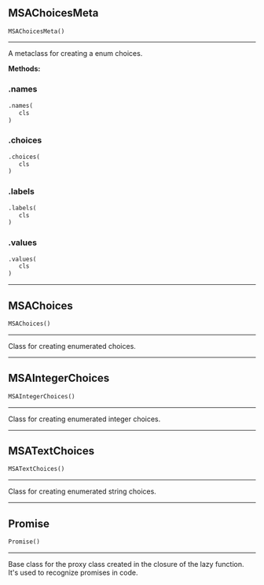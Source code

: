 #


## MSAChoicesMeta
```python 
MSAChoicesMeta()
```


---
A metaclass for creating a enum choices.


**Methods:**


### .names
```python
.names(
   cls
)
```


### .choices
```python
.choices(
   cls
)
```


### .labels
```python
.labels(
   cls
)
```


### .values
```python
.values(
   cls
)
```


----


## MSAChoices
```python 
MSAChoices()
```


---
Class for creating enumerated choices.

----


## MSAIntegerChoices
```python 
MSAIntegerChoices()
```


---
Class for creating enumerated integer choices.

----


## MSATextChoices
```python 
MSATextChoices()
```


---
Class for creating enumerated string choices.

----


## Promise
```python 
Promise()
```


---
Base class for the proxy class created in the closure of the lazy function.
It's used to recognize promises in code.
